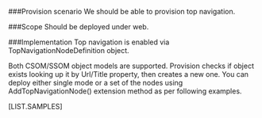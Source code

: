 <!-- M2-TODO -->
<properties
	  pageTitle="TopNavigationNodeDefinition"
    pageName="TopNavigationNodeDefinition"
    parentPageId="12771"
/>

###Provision scenario
We should be able to provision top navigation.

###Scope
Should be deployed under web.

###Implementation
Top navigation is enabled via TopNavigationNodeDefinition object.

Both CSOM/SSOM object models are supported. 
Provision checks if object exists looking up it by Url/Title property, then creates a new one. 
You can deploy either single mode or a set of the nodes using AddTopNavigationNode() extension method as per following examples.

[LIST.SAMPLES]